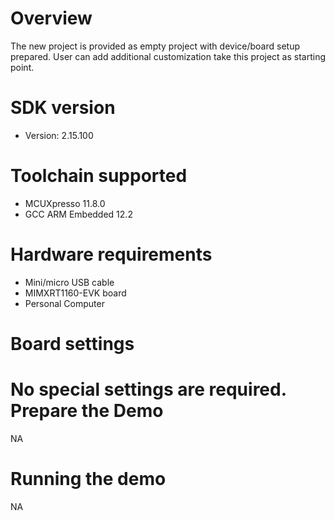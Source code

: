 Overview
========
The new project is provided as empty project with device/board setup prepared. User can add additional customization take this project as starting point.


SDK version
===========
- Version: 2.15.100

Toolchain supported
===================
- MCUXpresso  11.8.0
- GCC ARM Embedded  12.2

Hardware requirements
=====================
- Mini/micro USB cable
- MIMXRT1160-EVK board
- Personal Computer

Board settings
==============
No special settings are required.
Prepare the Demo
================
NA

Running the demo
================
NA
